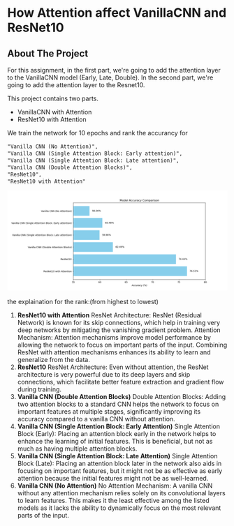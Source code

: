 # How Attention affect VanillaCNN and ResNet10 


<!-- ABOUT THE PROJECT -->
## About The Project
For this assignment, in the first part, we're going to add the attention layer to the VanillaCNN model (Early, Late, Double). In the second part, we're going to add the attention layer to the Resnet10.

This project contains two parts.

* VanillaCNN with Attention
* ResNet10 with Attention





We train the network for 10 epochs and rank the accurancy for 
    
    "Vanilla CNN (No Attention)",
    "Vanilla CNN (Single Attention Block: Early attention)",
    "Vanilla CNN (Single Attention Block: Late attention)",
    "Vanilla CNN (Double Attention Blocks)",
    "ResNet10",
    "ResNet10 with Attention"


![accuracy rank](https://github.com/tonytonyhsiao/intro-to-visual-learning_hw4/blob/main/rank%20diagram.png)


the explaination for the rank:(from highest to lowest)
1. **ResNet10 with Attention**
ResNet Architecture: ResNet (Residual Network) is known for its skip connections, which help in training very deep networks by mitigating the vanishing gradient problem.
Attention Mechanism: Attention mechanisms improve model performance by allowing the network to focus on important parts of the input. Combining ResNet with attention mechanisms enhances its ability to learn and generalize from the data.
2. **ResNet10**
ResNet Architecture: Even without attention, the ResNet architecture is very powerful due to its deep layers and skip connections, which facilitate better feature extraction and gradient flow during training.
3. **Vanilla CNN (Double Attention Blocks)**
Double Attention Blocks: Adding two attention blocks to a standard CNN helps the network to focus on important features at multiple stages, significantly improving its accuracy compared to a vanilla CNN without attention.
4. **Vanilla CNN (Single Attention Block: Early Attention)**
Single Attention Block (Early): Placing an attention block early in the network helps to enhance the learning of initial features. This is beneficial, but not as much as having multiple attention blocks.
5. **Vanilla CNN (Single Attention Block: Late Attention)**
Single Attention Block (Late): Placing an attention block later in the network also aids in focusing on important features, but it might not be as effective as early attention because the initial features might not be as well-learned.
6. **Vanilla CNN (No Attention)**
No Attention Mechanism: A vanilla CNN without any attention mechanism relies solely on its convolutional layers to learn features. This makes it the least effective among the listed models as it lacks the ability to dynamically focus on the most relevant parts of the input.